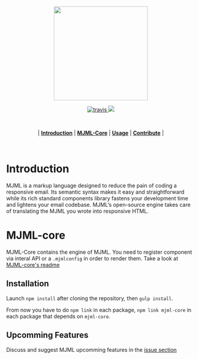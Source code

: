 <br>

<p align="center">
  <a href="http://mjml.io" target="_blank">
    <img width="250"src="https://cloud.githubusercontent.com/assets/6558790/12672296/7b66d8cc-c675-11e5-805d-c6d196320537.png">
  </a>
</p>

<p align="center">
  <a href="https://travis-ci.org/mjmlio/mjml">
    <img src="https://travis-ci.org/mjmlio/mjml.svg?branch=master" alt="travis">
  </a>
  <a href="https://www.codacy.com/app/gbadi/mjml">
    <img src="https://api.codacy.com/project/badge/grade/575339cb861f4ff4b0dbb3f9e1759c35"/>
  </a>
</p>

<br>

<p align="center">
  | <b><a href="#introduction">Introduction</a></b>
  | <b><a href="#installation">MJML-Core</a></b>
  | <b><a href="#show-me-the-code">Usage</a></b>
  | <b><a href="#contribute">Contribute</a></b> |
</p>

<br>

# Introduction

MJML is a markup language designed to reduce the pain of coding a responsive email. Its semantic syntax makes it easy and straightforward while its rich standard components library fastens your development time and lightens your email codebase. MJML’s open-source engine takes care of translating the MJML you wrote into responsive HTML.


#  MJML-core

MJML-Core contains the engine of MJML. You need to register component via interal API or a `.mjmlconfig` in order to render them. Take a look at [MJML-core's readme](https://github.com/mjmlio/mjml/tree/master/packages/mjml-core/README.MD)

## Installation

Launch `npm install` after cloning the repository, then `gulp install`.

From now you have to do `npm link` in each package, `npm link mjml-core` in each package that depends on `mjml-core`.

## Upcomming Features

Discuss and suggest MJML upcomming features in the [issue section](https://github.com/mjmlio/mjml/labels/RFC)

